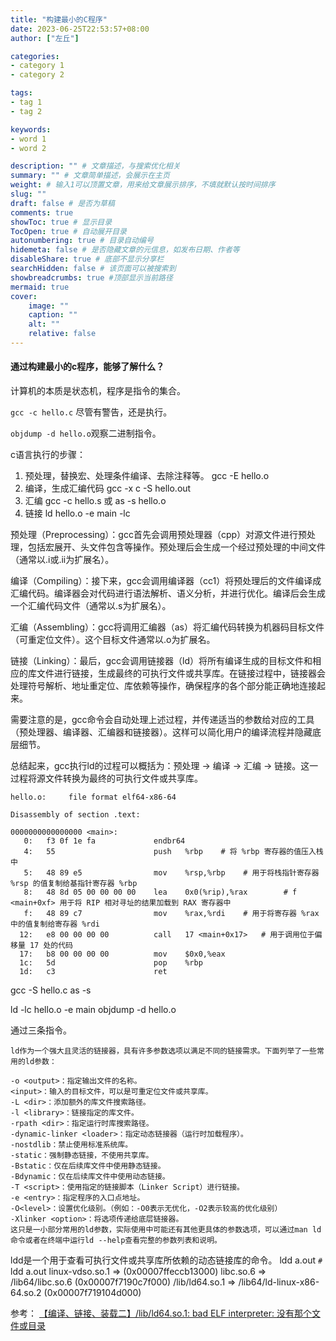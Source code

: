 ```yaml
---
title: "构建最小的C程序"
date: 2023-06-25T22:53:57+08:00
author: ["左丘"]

categories:
- category 1
- category 2

tags:
- tag 1
- tag 2

keywords:
- word 1
- word 2

description: "" # 文章描述，与搜索优化相关
summary: "" # 文章简单描述，会展示在主页
weight: # 输入1可以顶置文章，用来给文章展示排序，不填就默认按时间排序
slug: ""
draft: false # 是否为草稿
comments: true
showToc: true # 显示目录
TocOpen: true # 自动展开目录
autonumbering: true # 目录自动编号
hidemeta: false # 是否隐藏文章的元信息，如发布日期、作者等
disableShare: true # 底部不显示分享栏
searchHidden: false # 该页面可以被搜索到
showbreadcrumbs: true #顶部显示当前路径
mermaid: true
cover:
    image: ""
    caption: ""
    alt: ""
    relative: false
---
```


#### 通过构建最小的c程序，能够了解什么？

计算机的本质是状态机，程序是指令的集合。

`gcc -c hello.c` 尽管有警告，还是执行。

`objdump -d hello.o`观察二进制指令。


c语言执行的步骤：
1. 预处理，替换宏、处理条件编译、去除注释等。 gcc -E hello.o 
2. 编译，生成汇编代码 gcc -x c -S hello.out
3. 汇编 gcc -c hello.s 或 as -s hello.o
4. 链接 ld hello.o -e main -lc

预处理（Preprocessing）：gcc首先会调用预处理器（cpp）对源文件进行预处理，包括宏展开、头文件包含等操作。预处理后会生成一个经过预处理的中间文件（通常以.i或.ii为扩展名）。

编译（Compiling）：接下来，gcc会调用编译器（cc1）将预处理后的文件编译成汇编代码。编译器会对代码进行语法解析、语义分析，并进行优化。编译后会生成一个汇编代码文件（通常以.s为扩展名）。

汇编（Assembling）：gcc将调用汇编器（as）将汇编代码转换为机器码目标文件（可重定位文件）。这个目标文件通常以.o为扩展名。

链接（Linking）：最后，gcc会调用链接器（ld）将所有编译生成的目标文件和相应的库文件进行链接，生成最终的可执行文件或共享库。在链接过程中，链接器会处理符号解析、地址重定位、库依赖等操作，确保程序的各个部分能正确地连接起来。

需要注意的是，gcc命令会自动处理上述过程，并传递适当的参数给对应的工具（预处理器、编译器、汇编器和链接器）。这样可以简化用户的编译流程并隐藏底层细节。

总结起来，gcc执行ld的过程可以概括为：预处理 -> 编译 -> 汇编 -> 链接。这一过程将源文件转换为最终的可执行文件或共享库。


```
hello.o:     file format elf64-x86-64

Disassembly of section .text:

0000000000000000 <main>:
   0:   f3 0f 1e fa             endbr64
   4:   55                      push   %rbp    # 将 %rbp 寄存器的值压入栈中
   5:   48 89 e5                mov    %rsp,%rbp    # 用于将栈指针寄存器 %rsp 的值复制给基指针寄存器 %rbp
   8:   48 8d 05 00 00 00 00    lea    0x0(%rip),%rax        # f <main+0xf> 用于将 RIP 相对寻址的结果加载到 RAX 寄存器中
   f:   48 89 c7                mov    %rax,%rdi    # 用于将寄存器 %rax 中的值复制给寄存器 %rdi
  12:   e8 00 00 00 00          call   17 <main+0x17>   # 用于调用位于偏移量 17 处的代码
  17:   b8 00 00 00 00          mov    $0x0,%eax
  1c:   5d                      pop    %rbp
  1d:   c3                      ret
  ```


gcc -S hello.c
as -s 

ld -lc hello.o -e main
objdump -d hello.o


通过三条指令。



```
ld作为一个强大且灵活的链接器，具有许多参数选项以满足不同的链接需求。下面列举了一些常用的ld参数：

-o <output>：指定输出文件的名称。
<input>：输入的目标文件，可以是可重定位文件或共享库。
-L <dir>：添加额外的库文件搜索路径。
-l <library>：链接指定的库文件。
-rpath <dir>：指定运行时库搜索路径。
-dynamic-linker <loader>：指定动态链接器（运行时加载程序）。
-nostdlib：禁止使用标准系统库。
-static：强制静态链接，不使用共享库。
-Bstatic：仅在后续库文件中使用静态链接。
-Bdynamic：仅在后续库文件中使用动态链接。
-T <script>：使用指定的链接脚本（Linker Script）进行链接。
-e <entry>：指定程序的入口点地址。
-O<level>：设置优化级别。（例如：-O0表示无优化，-O2表示较高的优化级别）
-Xlinker <option>：将选项传递给底层链接器。
这只是一小部分常用的ld参数，实际使用中可能还有其他更具体的参数选项，可以通过man ld命令或者在终端中运行ld --help查看完整的参数列表和说明。
```


ldd是一个用于查看可执行文件或共享库所依赖的动态链接库的命令。
ldd a.out
`#` ldd a.out 
linux-vdso.so.1 =>  (0x00007ffeccb13000)
libc.so.6 => /lib64/libc.so.6 (0x00007f7190c7f000)
/lib/ld64.so.1 => /lib64/ld-linux-x86-64.so.2 (0x00007f719104d000)



参考：
[【编译、链接、装载二】/lib/ld64.so.1: bad ELF interpreter: 没有那个文件或目录](https://blog.csdn.net/junxuezheng/article/details/130139706)